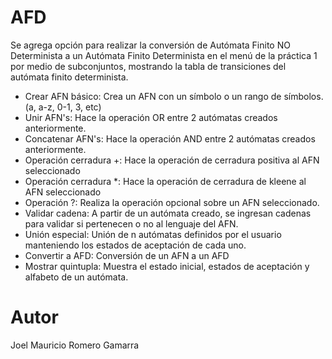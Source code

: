 # AFD

Se agrega opción para realizar la conversión de Autómata Finito NO Determinista a un Autómata Finito Determinista en el menú de la práctica 1 por medio de subconjuntos, mostrando la tabla de transiciones del autómata finito determinista.

- Crear AFN básico: Crea un AFN con un símbolo o un rango de símbolos. (a, a-z, 0-1, 3, etc)
- Unir AFN's: Hace la operación OR entre 2 autómatas creados anteriormente.
- Concatenar AFN's: Hace la operación AND entre 2 autómatas creados anteriormente.
- Operación cerradura +: Hace la operación de cerradura positiva al AFN seleccionado
- Operación cerradura *: Hace la operación de cerradura de kleene al AFN seleccionado
- Operación ?: Realiza la operación opcional sobre un AFN seleccionado.
- Validar cadena: A partir de un autómata creado, se ingresan cadenas para validar si pertenecen o no al lenguaje del AFN.
- Unión especial: Unión de n autómatas definidos por el usuario manteniendo los estados de aceptación de cada uno.
- Convertir a AFD: Conversión de un AFN a un AFD
- Mostrar quintupla: Muestra el estado inicial, estados de aceptación y alfabeto de un autómata.

# Autor

Joel Mauricio Romero Gamarra
